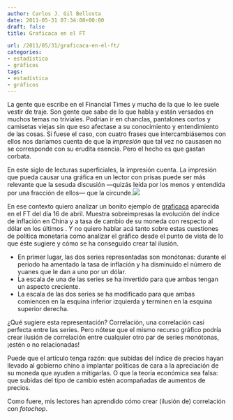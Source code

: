 ```yaml
---
author: Carlos J. Gil Bellosta
date: 2011-05-31 07:34:08+00:00
draft: false
title: Graficaca en el FT

url: /2011/05/31/graficaca-en-el-ft/
categories:
- estadística
- gráficos
tags:
- estadística
- gráficos
---
```


La gente que escribe en el Financial Times y mucha de la que lo lee suele vestir de traje. Son gente que sabe de lo que habla y están versados en muchos temas no triviales. Podrían ir en chanclas, pantalones cortos y camisetas viejas sin que eso afectase a su conocimiento y entendimiento de las cosas. Si fuese el caso, con cuatro frases que intercambiásemos con ellos nos daríamos cuenta de que la _impresión_ que tal vez no causasen no se corresponde con su erudita esencia. Pero el hecho es que gastan corbata.

En este siglo de lecturas superficiales, la impresión cuenta. La impresión que pueda causar una gráfica en un lector con prisas puede ser más relevante que la sesuda discusión —quizás leída por los menos y entendida por una fracción de ellos— que la circunde.[![](/wp-uploads/2011/05/ft_renminbi_inflation.png)
](/wp-uploads/2011/05/ft_renminbi_inflation.png)

En ese contexto quiero analizar un bonito ejemplo de [graficaca](http://www.datanalytics.com/2011/01/05/1139/) aparecida en el FT del día 16 de abril. Muestra sobreimpresas la evolución del índice de inflación en China y a tasa de cambio de su moneda con respecto al dólar en los últimos . Y no quiero hablar acá tanto sobre estas cuestiones de política monetaria como analizar el gráfico desde el punto de vista de lo que éste sugiere y cómo se ha conseguido crear tal ilusión.


* En primer lugar, las dos series representadas son monótonas: durante el periodo ha amentado la tasa de inflación y ha disminuido el número de yuanes que le dan a uno por un dólar.
* La escala de una de las series se ha invertido para que ambas tengan un aspecto creciente.
* La escala de las dos series se ha modificado para que ambas comiencen en la esquina inferior izquierda y terminen en la esquina superior derecha.

¿Qué sugiere esta representación? Correlación, una correlación casi perfecta entre las series. Pero nótese que el mismo recurso gráfico podría crear ilusión de correlación entre cualquier otro par de series monótonas, ¡estén o no relacionadas!

Puede que el artículo tenga razón: que subidas del índice de precios hayan llevado al gobierno chino a implantar políticas de cara a la apreciación de su moneda que ayuden a mitigarlas. O que la teoría económica sea falsa: que subidas del tipo de cambio estén acompañadas de aumentos de precios.

Como fuere, mis lectores han aprendido cómo crear (ilusión de) correlación con _fotochop_.
